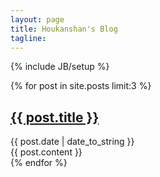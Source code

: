 ```yaml
---
layout: page
title: Houkanshan's Blog
tagline: 
---
```

{% include JB/setup %}

{% for post in site.posts limit:3 %}
<section class="post">
    <div class="hd">
        <h2>
            <a href="{{ BASE_PATH }}{{ post.url }}">{{ post.title }}</a>
        </h2>
        <span class="meta">{{ post.date | date_to_string }}</span>
    </div>
    <div class="bd">
        {{ post.content }}
    </div>
</section>
{% endfor %}
